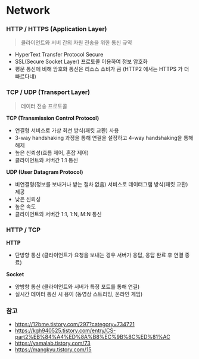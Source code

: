 # Network

### HTTP / HTTPS (Application Layer)
> 클라이언트와 서버 간의 자원 전송을 위한 통신 규약

* HyperText Transfer Protocol Secure
* SSL(Secure Socket Layer) 프로토콜 이용하여 정보 암호화
* 평문 통신에 비해 암호화 통신은 리소스 소비가 큼 (HTTP2 에서는 HTTPS 가 더 빠르다네)

### TCP / UDP (Transport Layer)
> 데이터 전송 프로토콜

**TCP (Transmission Control Protocol)**  
* 연결형 서비스로 가상 회선 방식(패킷 교환) 사용
* 3-way handshaking 과정을 통해 연결을 설정하고 4-way handshaking을 통해 해제
* 높은 신뢰성(흐름 제어, 혼잡 제어)
* 클라이언트와 서버간 1:1 통신

**UDP (User Datagram Protocol)**  
* 비연결형(정보를 보내거나 받는 절차 없음) 서비스로 데이터그램 방식(패킷 교환) 제공
* 낮은 신뢰성
* 높은 속도
* 클라이언트와 서버간 1:1, 1:N, M:N 통신

### HTTP / TCP

**HTTP**  
* 단방향 통신 (클라이언트가 요청을 보내는 경우 서버가 응답, 응답 완료 후 연결 종료)

**Socket**  
* 양방향 통신 (클라이언트와 서버가 특정 포트를 통해 연결)
* 실시간 데이터 통신 시 용이 (동영상 스트리밍, 온라인 게임)

### 참고
* https://12bme.tistory.com/297?category=734721
* https://kgh940525.tistory.com/entry/CS-part2%EB%84%A4%ED%8A%B8%EC%9B%8C%ED%81%AC
* https://yamalab.tistory.com/73
* https://mangkyu.tistory.com/15



